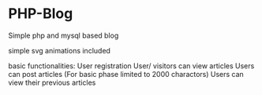 # PHP-Blog
Simple php and mysql based blog

simple svg animations included

basic functionalities:
         User registration 
         User/ visitors can view articles
         Users can post articles (For basic phase limited to 2000 charactors)
         Users can view their previous articles
